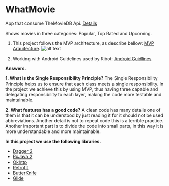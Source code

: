 # WhatMovie
App that consume TheMovieDB Api. [Details](https://developers.themoviedb.org/4/getting-started/authorization)

Shows movies in three categories: Popular, Top Rated and Upcoming.

1. This project follows the MVP architecture, as describe bellow: [MVP Arquitecture](https://github.com/ribot/android-guidelines/blob/master/architecture_guidelines/android_architecture.md).
![alt text](https://raw.githubusercontent.com/ribot/android-guidelines/master/architecture_guidelines/architecture_diagram.png)

2. Working with Android Guidelines used by Ribot: [Android Guidlines](https://github.com/ribot/android-guidelines/blob/master/project_and_code_guidelines.md)

**Answers.**

**1. What is the Single Responsibility Principle?**
The Single Responsibility Principle helps us to ensure that each class meets a single responsibility. In the project we achieve this by using MVP, thus having three capable and delegating responsibility to each layer, making the code more testable and maintainable.

**2. What features has a good code?**
A clean code has many details one of them is that it can be understood by just reading it for it should not be used abbreviations. Another detail is not to repeat code this is a terrible practice. Another important part is to divide the code into small parts, in this way it is more understandable and more maintainable.

**In this project we use the following libraries.**

* [Dagger 2](https://github.com/google/dagger)
* [RxJava 2](https://github.com/ReactiveX/RxAndroid)
* [Okhttp](https://github.com/square/okhttp) 
* [Retrofit](https://github.com/square/retrofit)
* [ButterKnife](https://github.com/JakeWharton/butterknife)
* [Glide](https://github.com/bumptech/glide)

